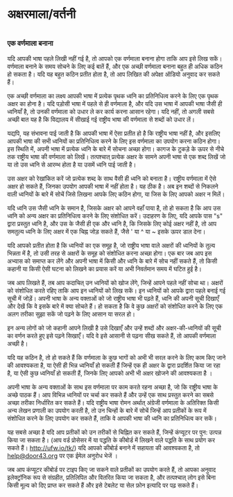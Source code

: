 # अक्षरमाला/वर्तनी

 #

### एक वर्णमाला बनाना

यदि आपकी भाषा पहले लिखी नहीं गई है, तो आपको एक वर्णमाला बनाना होगा ताकि आप इसे लिख सकें। वर्णमाला बनाने के समय सोचने के लिए कई बातें हैं, और एक अच्छी वर्णमाला बनाना बहुत ही अधिक कठिन हो सकता है। यदि यह बहुत कठिन प्रतीत होता है, तो आप लिखित की अपेक्षा ऑडियो अनुवाद कर सकते हैं।

एक अच्छी वर्णमाला का लक्ष्य आपकी भाषा में प्रत्येक पृथक ध्वनि का प्रतिनिधित्व करने के लिए एक पृथक अक्षर का होना है। यदि पड़ोसी भाषा में पहले से ही वर्णमाला है, और यदि उस भाषा में आपकी भाषा जैसी ही ध्वनियाँ है, तो उनकी वर्णमाला को उधार ले कर कार्य करना आसान रहेगा। यदि नहीं, तो अगली सबसे अच्छी बात यह है कि विद्यालय में सीखाई गई राष्ट्रीय भाषा की वर्णमाला से शब्दों को उधार लें।

यद्यपि, यह संभावना पाई जाती है कि आपकी भाषा में ऐसा प्रतीत हो है कि राष्ट्रीय भाषा नहीं है, और इसलिए आपकी भाषा की सभी ध्वनियों का प्रतिनिधित्व करने के लिए इस वर्णमाला का उपयोग करना कठिन होगा। इस स्थिति में, अपनी भाषा में प्रत्येक ध्वनि के बारे में सोचना अच्छा होगा। कागज के टुकड़े के ऊपर से नीचे तक राष्ट्रीय भाषा की वर्णमाला को लिखें। तत्पश्चात् प्रत्येक अक्षर के सामने अपनी भाषा से एक शब्द लिखें जो या तो उस ध्वनि से आरम्भ होता है या उसमें ध्वनि पाई जाती है।

उस अक्षर को रेखांकित करें जो प्रत्येक शब्द के साथ वैसी ही ध्वनि को बनाता है। राष्ट्रीय वर्णमाला में ऐसे अक्षर हो सकते हैं, जिनका उपयोग आपकी भाषा में नहीं होता है। यह ठीक है। अब इन शब्दों से निकलने वाली ध्वनियों के बारे में सोचें जिसे लिखना आपके लिए कठिन होगा, या जिस के लिए आपको अक्षर न मिलें।

यदि ध्वनि उस जैसी ध्वनि के समान है, जिसके अक्षर को आपने वहाँ पाया है, तो हो सकता है कि आप उस ध्वनि को अन्य अक्षर का प्रतिनिधित्व करने के लिए संशोधित करें। उदाहरण के लिए, यदि आपके पास "s" द्वारा प्रस्तुत ध्वनि है, और उस के जैसी ही एक और ध्वनि है, कि जिसके लिए कोई अक्षर नहीं है, तो आप समतुल्य ध्वनि के लिए अक्षर में एक चिह्न जोड़ सकते हैं, जैसे ' या ^ या ~ इसके ऊपर डाल देना।

यदि आपको प्रतीत होता है कि ध्वनियों का एक समूह है, जो राष्ट्रीय भाषा वाले अक्षरों की ध्वनियों के तुल्य भिन्नता में है, तो उसी तरह से अक्षरों के समूह को संशोधित करना अच्छा होगा। एक बार जब आप इस अभ्यास को समाप्त कर लेंगे और अपनी भाषा में किसी और ध्वनि के बारे में सोच नहीं सकते हैं, तो किसी कहानी या किसी ऐसी घटना को लिखने का प्रयास करें या अभी निवर्तमान समय में घटित हुई है।

जब आप लिखते हैं, तब आप कदाचित् उन ध्वनियों को खोज लेंगे, जिन्हें आपने पहले नहीं सोचा था। अक्षरों को संशोधित करते रहिए ताकि आप इन ध्वनियों को लिख सकें। इन ध्वनियों को आपके द्वारा पहले बनाई गई सूची में जोड़ें। अपनी भाषा के अन्य वक्ताओं को जो राष्ट्रीय भाषा भी पढ़ते हैं, ध्वनि की अपनी सूची दिखाएँ और देखें कि वे इसके बारे में क्या सोचते हैं। हो सकता है कि वे कुछ अक्षरों को संशोधित करने के लिए एक अलग तरीका सुझा सकें जो पढ़ने के लिए आसान या सरल हो।

इन अन्य लोगों को जो कहानी आपने लिखी है उसे दिखाएँ और उन्हें शब्दों और अक्षर-की-ध्वनियों की सूची का वर्णन करते हुए इसे पढ़ने सिखाएँ। यदि वे इसे आसानी से पढ़ना सीख सकते हैं, तो आपकी वर्णमाला अच्छी है।

यदि यह कठिन है, तो हो सकते हैं कि वर्णमाला के कुछ भागों को अभी भी सरल करने के लिए काम किए जाने की आवश्यकता है, या ऐसी ही भिन्न ध्वनियाँ हो सकती हैं जिन्हें एक ही अक्षर के द्वारा प्रदर्शित किया जा रहा है, या ऐसी कुछ ध्वनियाँ हो सकती हैं, जिनके लिए आपको अभी भी अक्षर खोजने की आवश्यकता है ।

अपनी भाषा के अन्य वक्ताओं के साथ इस वर्णमाला पर काम करते रहना अच्छा है, जो कि राष्ट्रीय भाषा के अच्छे पाठक हैं। आप विभिन्न ध्वनियों पर चर्चा कर सकते हैं और उन्हें एक साथ प्रस्तुत करने का सबसे अच्छा तरीका निर्धारित कर सकते हैं। यदि राष्ट्रीय भाषा रोमन अर्थात् अंग्रेजी वर्णमाला के अतिरिक्त किसी अन्य लेखन प्रणाली का उपयोग करती है, तो उन चिन्हों के बारे में सोचें जिन्हें आप प्रतीकों के रूप में संशोधित करने के लिए उपयोग कर सकते हैं, ताकि वे आपकी भाषा की ध्वनि का प्रतिनिधित्व कर सकें।

यह सबसे अच्छा है यदि आप प्रतीकों को उन तरीकों से चिह्नित कर सकते हैं, जिन्हें कंप्यूटर पर पुन: उत्पन्न किया जा सकता है। (आप वर्ड प्रोसेसर में या पद्धति के कीबोर्ड में लिखने वाले पद्धति के साथ प्रयोग कर सकते हैं। http://ufw.io/tk/) यदि आपको कीबोर्ड बनाने में सहायता की आवश्यकता है, तो <help@door43.org> पर एक ईमेल अनुरोध भेजें ।

जब आप कंप्यूटर कीबोर्ड पर टाइप किए जा सकने वाले प्रतीकों का उपयोग करते हैं, तो आपका अनुवाद इलेक्ट्रॉनिक रूप से संग्रहीत, प्रतिलिपित और वितरित किया जा सकता है, और तत्पश्चात् लोग इसे बिना किसी मूल्य को दिए प्राप्त कर सकते हैं और इसे टेबलेट या सेल फ़ोन इत्यादि पर पढ़ सकते हैं।

